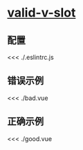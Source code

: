 # [valid-v-slot](https://eslint.vuejs.org/rules/valid-v-slot.html)

## 配置

<<< ./.eslintrc.js

## 错误示例

<<< ./bad.vue

## 正确示例

<<< ./good.vue
